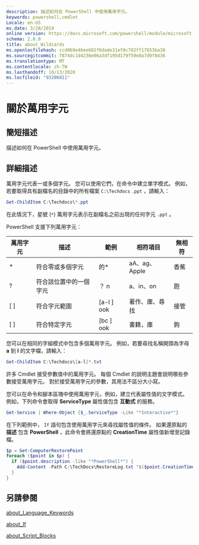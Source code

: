 ```yaml
---
description: 描述如何在 PowerShell 中使用萬用字元。
keywords: powershell,cmdlet
Locale: en-US
ms.date: 3/28/2019
online version: https://docs.microsoft.com/powershell/module/microsoft.powershell.core/about/about_wildcards?view=powershell-6&WT.mc_id=ps-gethelp
schema: 2.0.0
title: about_Wildcards
ms.openlocfilehash: ccd869e46ee682f6dade31ef0c782ff17653ba38
ms.sourcegitcommit: f874dc1d4236e06a3df195d179f59e0a7d9f8436
ms.translationtype: MT
ms.contentlocale: zh-TW
ms.lasthandoff: 10/13/2020
ms.locfileid: "93206811"
---
```

# <a name="about-wildcards"></a>關於萬用字元

## <a name="short-description"></a>簡短描述

描述如何在 PowerShell 中使用萬用字元。

## <a name="long-description"></a>詳細描述

萬用字元代表一或多個字元。 您可以使用它們，在命令中建立單字模式。 例如，若要取得具有副檔名的目錄中的所有檔案 `C:\Techdocs` `.ppt` ，請輸入：

```powershell
Get-ChildItem C:\Techdocs\*.ppt
```

在此情況下，星號 (`*`) 萬用字元表示在副檔名之前出現的任何字元 `.ppt` 。

PowerShell 支援下列萬用字元：

|萬用字元|描述               |範例 |相符項目        |無相符|
|--------|--------------------------|--------|-------------|--------|
|\*      |符合零或多個字元 | 的\*  | aA、ag、Apple | 香蕉 |
|?       |符合該位置中的一個字元 | ？ n | a、in、on | 跑 |
|\[ \]   |符合字元範圍 | \[a-l \] ook | 著作、庫、尋找 | 接管 |
|\[ \]   |符合特定字元 | \[bc \] ook | 書籍，庫 | 鉤 |

您可以在相同的字組模式中包含多個萬用字元。 例如，若要尋找名稱開頭為字母 **a** 到 **l** 的文字檔，請輸入：

```powershell
Get-ChildItem C:\Techdocs\[a-l]*.txt
```

許多 Cmdlet 接受參數值中的萬用字元。 每個 Cmdlet 的說明主題會說明哪些參數接受萬用字元。 對於接受萬用字元的參數，其用法不區分大小寫。

您可以在命令和腳本區塊中使用萬用字元，例如，建立代表屬性值的文字模式。 例如，下列命令會取得 **ServiceType** 屬性值包含 **互動式** 的服務。

```powershell
Get-Service | Where-Object {$_.ServiceType -Like "*Interactive*"}
```

在下列範例中， `If` 語句包含使用萬用字元來尋找屬性值的條件。 如果還原點的 **描述** 包含 **PowerShell** ，此命令會將還原點的 **CreationTime** 屬性值新增至記錄檔。

```powershell
$p = Get-ComputerRestorePoint
foreach ($point in $p) {
  if ($point.description -like "*PowerShell*") {
    Add-Content -Path C:\TechDocs\RestoreLog.txt "$($point.CreationTime)"
  }
}
```

## <a name="see-also"></a>另請參閱

[about_Language_Keywords](about_Language_Keywords.md)

[about_If](about_If.md)

[about_Script_Blocks](about_Script_Blocks.md)
